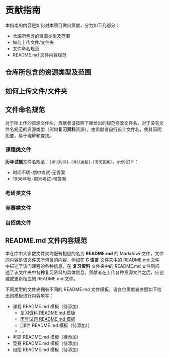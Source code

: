 # 贡献指南

本指南的内容是如何对本项目做出贡献，分为如下几部分：

- 仓库所包含的资源类型及范围
- 如何上传文件/文件夹
- 文件命名规范
- README.md 文件内容规范

## 仓库所包含的资源类型及范围

## 如何上传文件/文件夹

## 文件命名规范

对于所上传的资源文件名，贡献者请按照下面给出的规范修改文件名，对于没有文件名规范的资源类型（例如**复习资料**资源），由贡献者自行设计文件名，使其简明扼要，易于理解和查找。

### 课程类文件

**历年试题**文件名规范：`[考试时间]-[考试类型]-[有无答案]`，示例如下：

- 时间不明-期中考试-无答案
- 1956年秋-期末考试-带答案

### 考研类文件

### 竞赛类文件

### 自招类文件

## README.md 文件内容规范

本仓库中大多数文件夹均配有相应的名为 **README.md** 的 Markdown文件，文件的内容是该文件夹所包含的内容，例如在 **C 语言** 文件夹中的 README.md 文件中描述了该门课程的各种信息，在 **复习资料** 文件夹中的 README.md 文件则描述了该文件夹中各种复习资料的具体信息。贡献者在上传各种资源文件之后，应创建或更新相应的 README.md 文件。

不同类型的文件夹拥有不同的 README.md 文件模板，请各位贡献者参照如下给出的模板进行内容填写：

- 课程 README.md 模板（待添加）
  - [复习资料 README.md 模板](./模板/复习资料README模板.md)
  - [历年试题 README.md 模板](./模板/历年试题README模板.md)
  - [课件 README.md 模板（待添加）]
  - ...
- 考研 README.md 模板（待添加）
- 竞赛 README.md 模板（待添加）
- 自招 README.md 模板（待添加）